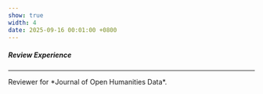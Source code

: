 ```yaml
---
show: true
width: 4
date: 2025-09-16 00:01:00 +0800
---
```


<div class="p-4">
    <h5>Review Experience</h5>
    <hr />
    <p>
        Reviewer for *Journal of Open Humanities Data*.
    </p>
</div>